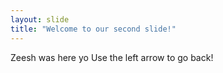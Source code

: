 ```yaml
---
layout: slide
title: "Welcome to our second slide!"
---
```

Zeesh was here yo
Use the left arrow to go back!
